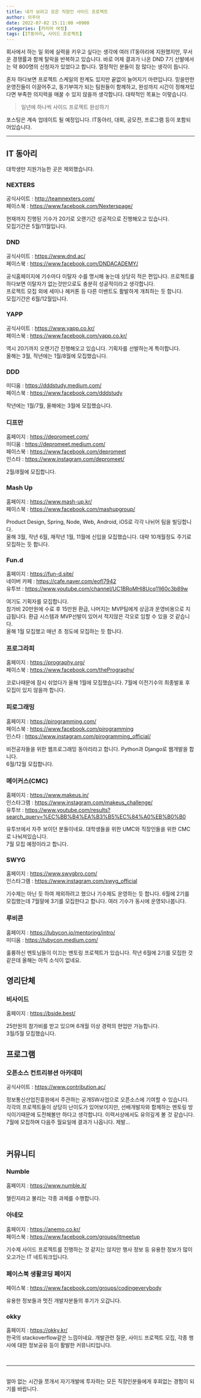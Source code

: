 ```yaml
---
title: 내가 보려고 모은 직장인 사이드 프로젝트
author: 이주아
date: 2022-07-02 15:11:00 +0900
categories: [커리어 여정]
tags: [IT동아리, 사이드 프로젝트]
---
```


 회사에서 하는 일 외에 실력을 키우고 싶다는 생각에 여러 IT동아리에 지원했지만, 무서운 경쟁률과 함께 탈락을 반복하고 있습니다. 바로 어제 결과가 나온 DND 7기 선발에서는 약 800명의 신청자가 있었다고 합니다. 열정적인 분들이 참 많다는 생각이 듭니다.


 혼자 하다보면 프로젝트 스케일의 한계도 있지만 끝없이 늘어지기 마련입니다. 믿을만한 운영진들이 이끌어주고, 동기부여가 되는 팀원들이 함께하고, 완성까지 시간이 정해져있다면 부족한 의지력을 매꿀 수 있지 않을까 생각합니다. 대략적인 목표는 이렇습니다.

 > 일년에 하나씩 사이드 프로젝트 완성하기

포스팅은 계속 업데이트 될 예정입니다. IT동아리, 대회, 공모전, 프로그램 등이 포함되어있습니다.

---

## IT 동아리

 대학생만 지원가능한 곳은 제외했습니다.

### NEXTERS
공식사이트 : <http://teamnexters.com/>    
페이스북 : <https://www.facebook.com/Nexterspage/>

현재까지 진행된 기수가 20기로 오랜기간 성공적으로 진행해오고 있습니다.  
모집기간은 5월/11월입니다.

### DND
공식사이트 : <https://www.dnd.ac/>  
페이스북 : <https://www.facebook.com/DNDACADEMY/>  

공식홈페이지에 기수마다 이탈자 수를 명시해 놓는데 상당히 적은 편입니다. 프로젝트를 하다보면 이탈자가 없는것만으로도 충분히 성공적이라고 생각합니다.  
프로젝트 모집 외에 세미나 헤커톤 등 다른 이벤트도 활발하게 개최하는 듯 합니다.   
모집기간은 6월/12월입니다.

### YAPP
공식사이트 : <https://www.yapp.co.kr/>  
페이스북 : <https://www.facebook.com/yapp.co.kr/> 

역시 20기까지 오랜기간 진행해오고 있습니다. 기획자를 선발하는게 특이합니다.  
올해는 3월, 작년에는 1월/8월에 모집했습니다. 

### DDD
미디움 : <https://dddstudy.medium.com/>  
페이스북 : <https://www.facebook.com/dddstudy>

작년에는 1월/7월, 올해에는 3월에 모집했습니다.

### 디프만
홈페이지 : <https://depromeet.com/>  
미디움 : <https://depromeet.medium.com/>  
페이스북 : <https://www.facebook.com/depromeet>  
인스타 : <https://www.instagram.com/depromeet/>  
 
2월/8월에 모집합니다.

### Mash Up
홈페이지 : <https://www.mash-up.kr/>  
페이스북 : <https://www.facebook.com/mashupgroup/>  

Product Design, Spring, Node, Web, Android, iOS로 각각 나뉘어 팀을 빌딩합니다.  
올해 3월, 작년 6월, 재작년 1월, 11월에 신입을 모집했습니다. 대략 10개월정도 주기로 모집하는 듯 합니다.

### Fun.d
홈페이지 : <https://fun-d.site/>  
네이버 카페 : <https://cafe.naver.com/eofl7942>  
유투브 : <https://www.youtube.com/channel/UC1BRoMHI8Ucq11l60c3b89w>  

여기도 기획자를 모집합니다.  
참가비 20만원에 수료 후 15만원 환급, 나머지는 MVP팀에게 상금과 운영비용으로 지급됩니다. 환급 시스템과 MVP선발이 있어서 적지않은 각오로 임할 수 있을 것 같습니다.  
올해 1월 모집했고 매년 초 정도에 모집하는 듯 합니다.

### 프로그라피
홈페이지 : <https://prography.org/>  
페이스북 : <https://www.facebook.com/thePrography/>  

코로나때문에 잠시 쉬었다가 올해 1월에 모집했습니다. 7월에 이전기수의 최종발표 후 모집이 있지 않을까 합니다.

### 피로그래밍
홈페이지 : <https://pirogramming.com/>  
페이스북 : <https://www.facebook.com/pirogramming>  
인스타 : <https://www.instagram.com/pirogramming_official/>  

비전공자들을 위한 웹프로그래밍 동아리라고 합니다. Python과 Django로 웹개발을 합니다.  
6월/12월 모집합니다.


### 메이커스(CMC)
홈페이지 : <https://www.makeus.in/>  
인스타그램 : <https://www.instagram.com/makeus_challenge/>  
유투브 : <https://www.youtube.com/results?search_query=%EC%BB%B4%EA%B3%B5%EC%84%A0%EB%B0%B0>  

유투브에서 자주 보이던 분들이네요. 대학생들을 위한 UMC와 직장인들을 위한 CMC로 나눠져있습니다.  
7월 모집 예정이라고 합니다.


### SWYG
홈페이지 : <https://www.swygbro.com/>  
인스타그램 : <https://www.instagram.com/swyg_official> 

기수제는 아닌 듯 하여 제외하려고 했으나 기수제도 운영하는 듯 합니다. 6월에 2기를 모집했는데 7월말에 3기를 모집한다고 합니다. 여러 기수가 동시에 운영되나봅니다.


### 루비콘
홈페이지 : <https://lubycon.io/mentoring/intro/>  
미디움 : <https://lubycon.medium.com/>  

훌륭하신 멘토님들이 이끄는 멘토링 프로젝트가 있습니다. 작년 6월에 2기를 모집한 것 같은데 올해는 아직 소식이 없네요.

## 영리단체

### 비사이드
홈페이지 : <https://bside.best/>  

25만원의 참가비를 받고 있으며 6개월 이상 경력의 현업만 가능합니다.    
3월/5월 모집했습니다.

## 프로그램

### 오픈소스 컨트리뷰션 아카데미
공식사이트 : <https://www.contribution.ac/>  

정보통신산업진흥원에서 주관하는 공개SW사업으로 오픈소스에 기여할 수 있습니다. 각각의 프로젝트들이 상당히 난이도가 있어보이지만, 선배개발자와 함께하는 멘토링 방식이기때문에 도전해볼만 하다고 생각합니다. 이력서상에서도 유의깊게 볼 것 같습니다.  
7월에 모집하며 다음주 월요일에 결과가 나옵니다. 제발...
  
<br>

## 커뮤니티

### Numble
홈페이지 : <https://www.numble.it/>

챌린지라고 불리는 각종 과제를 수행합니다.

### 아네모
홈페이지 : <https://anemo.co.kr/>  
페이스북 : <https://www.facebook.com/groups/itmeetup>  

기수제 사이드 프로젝트를 진행하는 것 같지는 않지만 행사 정보 등 유용한 정보가 많이 오고가는 IT 네트워크입니다.

### 페이스북 생활코딩 페이지
페이스북 : <https://www.facebook.com/groups/codingeverybody>  

유용한 정보들과 멋진 개발자분들의 후기가 오갑니다.

### okky
홈페이지 : <https://okky.kr/>  
한국의 stackoverflow같은 느낌이네요. 개발관련 질문, 사이드 프로젝트 모집, 각종 행사에 대한 정보공유 등이 활발한 커뮤니티입니다.

<br>

---

<br>
얼마 없는 시간을 쪼개서 자기개발에 투자하는 모든 직장인분들에게 후회없는 경험이 되기를 바랍니다.  



















